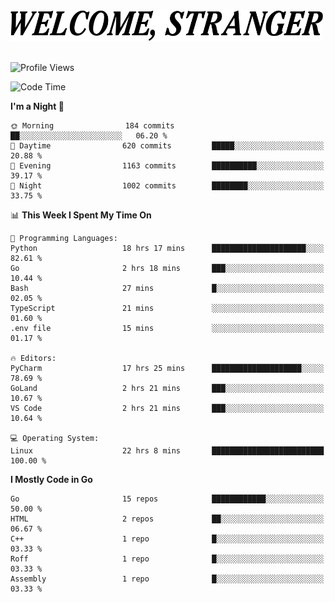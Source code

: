 <div>
  <picture>
    <source media="(prefers-color-scheme: dark)" srcset="./headers/welcome_white.png">
    <img alt="WELCOME, STRANGER" src="./headers/welcome.png" width="500">
  </picture>
</div>

<br>

![Profile Views](https://komarev.com/ghpvc/?username=darleet&color=blue)

<!--START_SECTION:waka-->
![Code Time](http://img.shields.io/badge/Code%20Time-474%20hrs%206%20mins-blue)

**I'm a Night 🦉** 

```text
🌞 Morning                184 commits         ██░░░░░░░░░░░░░░░░░░░░░░░   06.20 % 
🌆 Daytime                620 commits         █████░░░░░░░░░░░░░░░░░░░░   20.88 % 
🌃 Evening                1163 commits        ██████████░░░░░░░░░░░░░░░   39.17 % 
🌙 Night                  1002 commits        ████████░░░░░░░░░░░░░░░░░   33.75 % 
```


📊 **This Week I Spent My Time On** 

```text
💬 Programming Languages: 
Python                   18 hrs 17 mins      █████████████████████░░░░   82.61 % 
Go                       2 hrs 18 mins       ███░░░░░░░░░░░░░░░░░░░░░░   10.44 % 
Bash                     27 mins             █░░░░░░░░░░░░░░░░░░░░░░░░   02.05 % 
TypeScript               21 mins             ░░░░░░░░░░░░░░░░░░░░░░░░░   01.60 % 
.env file                15 mins             ░░░░░░░░░░░░░░░░░░░░░░░░░   01.17 % 

🔥 Editors: 
PyCharm                  17 hrs 25 mins      ████████████████████░░░░░   78.69 % 
GoLand                   2 hrs 21 mins       ███░░░░░░░░░░░░░░░░░░░░░░   10.67 % 
VS Code                  2 hrs 21 mins       ███░░░░░░░░░░░░░░░░░░░░░░   10.64 % 

💻 Operating System: 
Linux                    22 hrs 8 mins       █████████████████████████   100.00 % 
```

**I Mostly Code in Go** 

```text
Go                       15 repos            ████████████░░░░░░░░░░░░░   50.00 % 
HTML                     2 repos             ██░░░░░░░░░░░░░░░░░░░░░░░   06.67 % 
C++                      1 repo              █░░░░░░░░░░░░░░░░░░░░░░░░   03.33 % 
Roff                     1 repo              █░░░░░░░░░░░░░░░░░░░░░░░░   03.33 % 
Assembly                 1 repo              █░░░░░░░░░░░░░░░░░░░░░░░░   03.33 % 
```




<!--END_SECTION:waka-->
